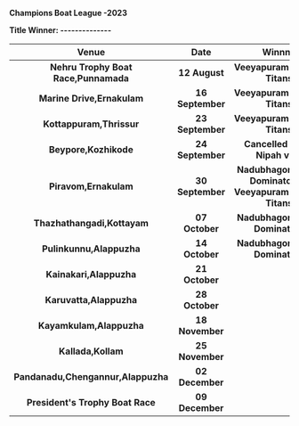**Champions Boat League -2023**

**Title Winner: --------------**
  
   
| Venue| Date| Winnner|
| :-------------: |:---------------------------------------:| :---------------------------------------:|
| **Nehru Trophy Boat Race,Punnamada**|  **12 August**        |**Veeyapuram(Tropical Titans)**
| **Marine Drive,Ernakulam**|**16 September**| **Veeyapuram(Tropical Titans)**
| **Kottappuram,Thrissur**|**23 September**| **Veeyapuram(Tropical Titans)**
| **Beypore,Kozhikode**|**24 September**|  **Cancelled due to Nipah virus**
| **Piravom,Ernakulam**|**30 September**|  **Nadubhagom(Coast Dominators) & Veeyapuram(Tropical Titans)**
| **Thazhathangadi,Kottayam**|    **07 October** | **Nadubhagom(Coast Dominators)**
| **Pulinkunnu,Alappuzha**|**14 October**|  **Nadubhagom(Coast Dominators)**
| **Kainakari,Alappuzha**|**21 October**|  
|**Karuvatta,Alappuzha**|**28 October**|
| **Kayamkulam,Alappuzha**|**18 November**|
| **Kallada,Kollam**|**25 November**|
| **Pandanadu,Chengannur,Alappuzha**|    **02 December** | 
| **President's  Trophy Boat Race**|**09 December**|








